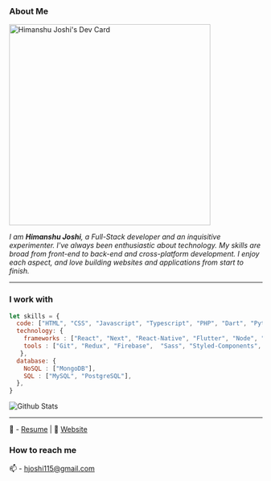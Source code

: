 


<!-- <img margin="auto" src="https://i.ibb.co/h29DXtb/w.png"/> -->

### About Me
<a href="https://app.daily.dev/Himanshu72"><img src="https://api.daily.dev/devcards/790424e957b34993809e996d511ecf10.png?r=7m6" width="400" alt="Himanshu Joshi's Dev Card"/></a>

<p>
  <em>
    I am  <b>Himanshu Joshi</b>, a Full-Stack developer and an inquisitive experimenter. I've always been enthusiastic about technology. My skills are broad from front-end to back-end and cross-platform development.
I enjoy each aspect, and love building websites and applications from start to finish. <br>
  </em>  
</p>
<hr>

### I work with 

```javascript
let skills = {
  code: ["HTML", "CSS", "Javascript", "Typescript", "PHP", "Dart", "Python"],
  technology: {
    frameworks : ["React", "Next", "React-Native", "Flutter", "Node", "Express", "EJS", "Angular","Vue JS","GraphQL"],
    tools : ["Git", "Redux", "Firebase",  "Sass", "Styled-Components", "Jest", "Puppeteer"]
   },
  database: {
    NoSQL : ["MongoDB"],
    SQL : ["MySQL", "PostgreSQL"],
  },
}
```


![Github Stats](https://github-readme-stats.vercel.app/api?username=Himanshu72&&show_icons=true&title_color=ffffff&icon_color=bb2acf&text_color=daf7dc&bg_color=151515)
<hr>



📝 - [Resume](https://docs.google.com/document/d/1ifHlFsvcA7aS64ghvUdaZuPtgdEd044uMnBfgO2_snE/edit?usp=sharing) | 📝 [Website](http://himanshujoshi.engineer/)

### How to reach me

📫 - hjoshi115@gmail.com 


